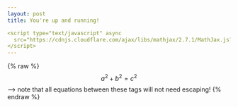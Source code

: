 ```yaml
---
layout: post
title: You're up and running!

<script type="text/javascript" async
  src="https://cdnjs.cloudflare.com/ajax/libs/mathjax/2.7.1/MathJax.js?config=TeX-MML-AM_CHTML">
</script>
---
```


{% raw %}
  $$a^2 + b^2 = c^2$$ --> note that all equations between these tags will not need escaping! 
 {% endraw %}
